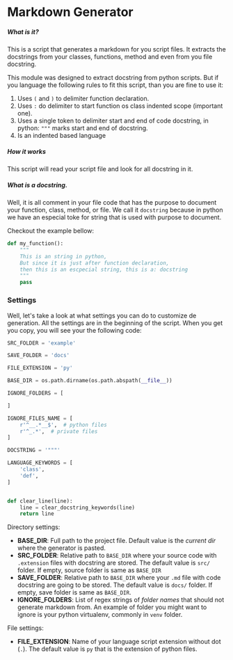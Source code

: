 # Markdown Generator


##### What is it?


This is a script that generates a markdown for you script files. It extracts the docstrings from your classes, functions, method and even from you file docstring.

This module was designed to extract docstring from python scripts. But if you language the following rules to fit this script, than you are fine to use it:

1. Uses `(` and `)` to delimiter function declaration.
2. Uses `:` do delimiter to start function os class indented scope (important one).
3. Uses a single token to delimiter start and end of code docstring, in python: `"""` marks start and end of docstring.
4. Is an indented based language

##### How it works

This script will read your script file and look for all docstring in it.

##### What is a docstring.

Well, it is all comment in your file code that has the purpose to document your function, class, method, or file. We call it `docstring` because in python we have an especial toke for string that is used with purpose to document.

Checkout the example bellow:
```py
def my_function():
    """
    This is an string in python,
    But since it is just after function declaration,
    then this is an escpecial string, this is a: docstring
    """
    pass
``` 


### Settings

Well, let's take a look at what settings you can do to customize de generation. All the settings are in the beginning of the script. When you get you copy, you will see your the following code:

```py
SRC_FOLDER = 'example'

SAVE_FOLDER = 'docs'

FILE_EXTENSION = 'py'

BASE_DIR = os.path.dirname(os.path.abspath(__file__))

IGNORE_FOLDERS = [

]

IGNORE_FILES_NAME = [
    r'^__.*__$',  # python files
    r'^_.*',  # private files
]

DOCSTRING = '"""'

LANGUAGE_KEYWORDS = [
    'class',
    'def',
]


def clear_line(line):
    line = clear_docstring_keywords(line)
    return line
``` 

Directory settings:

- **BASE_DIR**: Full path to the project file. Default value is the *current dir* where the generator is pasted.
- **SRC_FOLDER**: Relative path to `BASE_DIR` where your source code with `.extension` files with docstring are stored. The default value is `src/` folder. If empty, source folder is same as `BASE_DIR`
- **SAVE_FOLDER**: Relative path to `BASE_DIR` where your `.md` file with code docstring are going to be stored. The default value is `docs/` folder. If empty, save folder is same as  `BASE_DIR`.
- **IGNORE_FOLDERS**: List of regex strings of *folder names* that should not generate markdown from. An example of folder you might want to ignore is your python virtualenv, commonly in `venv` folder.

File settings:

- **FILE_EXTENSION**: Name of your language script extension without dot (`.`). The default value is `py` that is the extension of python files.


